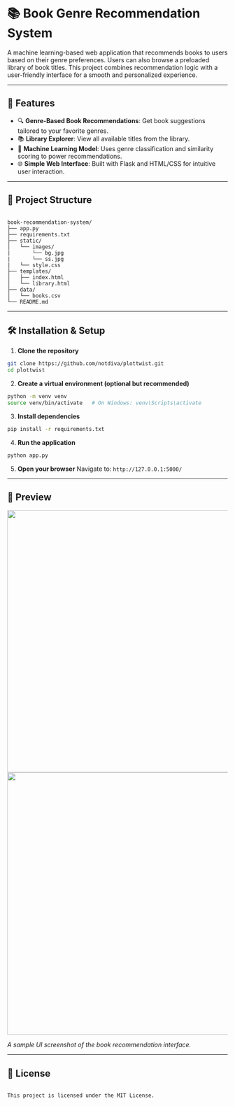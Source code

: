 # 📚 Book Genre Recommendation System

A machine learning-based web application that recommends books to users based on their genre preferences. Users can also browse a preloaded library of book titles. This project combines recommendation logic with a user-friendly interface for a smooth and personalized experience.

---

## 🚀 Features

- 🔍 **Genre-Based Book Recommendations**: Get book suggestions tailored to your favorite genres.
- 📚 **Library Explorer**: View all available titles from the library.
- 🧠 **Machine Learning Model**: Uses genre classification and similarity scoring to power recommendations.
- 🌐 **Simple Web Interface**: Built with Flask and HTML/CSS for intuitive user interaction.

---

## 📁 Project Structure

```

book-recommendation-system/
├── app.py
├── requirements.txt
├── static/
│   └── images/
|       └── bg.jpg
|       └── ss.jpg
|   └── style.css
├── templates/
│   ├── index.html
│   └── library.html
├── data/
│   └── books.csv
└── README.md

````

---

## 🛠️ Installation & Setup

1. **Clone the repository**
```bash
git clone https://github.com/notdiva/plottwist.git
cd plottwist
````

2. **Create a virtual environment (optional but recommended)**

```bash
python -m venv venv
source venv/bin/activate   # On Windows: venv\Scripts\activate
```

3. **Install dependencies**

```bash
pip install -r requirements.txt
```

4. **Run the application**

```bash
python app.py
```

5. **Open your browser**
   Navigate to: `http://127.0.0.1:5000/`

---

## 🎥 Preview

<img src="static/images/ss.png" width="600"/>
<img src="static/images/ss2.png" width="600"/>

*A sample UI screenshot of the book recommendation interface.*

---

## 📜 License

```

This project is licensed under the MIT License.

```
